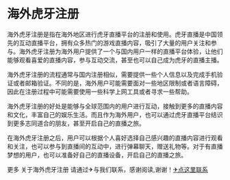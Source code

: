 # 海外虎牙注册

海外虎牙注册是指在海外地区进行虎牙直播平台的注册和使用。虎牙直播是中国领先的互动直播平台，拥有众多热门的游戏直播内容，吸引了大量的用户关注和参与。海外虎牙注册为海外用户提供了一个与国内用户一样的直播平台体验，让他们能够观看喜爱的直播内容，参与互动交流，甚至也可以自己成为虎牙的直播主播。

海外虎牙注册的流程通常与国内注册相似，需要提供一些个人信息以及完成手机验证或者邮箱验证。不同的是，海外用户可能需要面对一些地区限制或者语言障碍，因此在注册过程中可能需要使用一些科学上网工具或者寻求一些帮助。

海外虎牙注册的好处是能够与全球范围内的用户进行互动，接触到更多的直播内容和文化，丰富自己的娱乐生活。而且作为海外用户，也可以通过虎牙直播平台结识到更多志同道合的朋友，甚至开启自己的直播之旅。

在海外虎牙注册之后，用户可以根据个人喜好选择自己感兴趣的直播内容进行观看和关注，也可以参与到直播间的互动中，进行弹幕聊天，赠送礼物等。对于有直播梦想的用户，也可以准备好自己的直播设备，开启自己的直播之旅。

更多 关于海外虎牙注册 请通过✈与我们联系，感谢阅读,谢谢！[✈点这里联系](https://add.k02.cc)